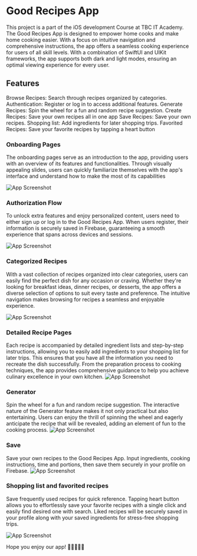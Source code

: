 # Good Recipes App

This project is a part of the iOS development Course at TBC IT Academy. The Good Recipes App is designed to empower home cooks and make home cooking easier. With a focus on intuitive navigation and comprehensive instructions, the app offers a seamless cooking experience for users of all skill levels. With a combination of SwiftUI and UIKit frameworks, the app supports both dark and light modes, ensuring an optimal viewing experience for every user.

## Features

Browse Recipes: Search through recipes organized by categories.
Authentication: Register or log in to access additional features.
Generate Recipes: Spin the wheel for a fun and random recipe suggestion. Create Recipes: Save your own recipes all in one app
Save Recipes: Save your own recipes.
Shopping list: Add ingredients for later shopping trips.
Favorited Recipes: Save your favorite recipes by tapping a heart button

### Onboarding Pages
The onboarding pages serve as an introduction to the app, providing users with an overview of its features and functionalities. Through visually appealing slides, users can quickly familiarize themselves with the app's interface and understand how to make the most of its capabilities

![App Screenshot](https://i.ibb.co/fMZNJrf/Image-2-12-24-at-7-29-PM.jpg)


### Authorization Flow
To unlock extra features and enjoy personalized content, users need to either sign up or log in to the Good Recipes App. When users register, their information is securely saved in Firebase, guaranteeing a smooth experience that spans across devices and sessions.

![App Screenshot](https://i.ibb.co/NK1CZHp/Image-2-12-24-at-7-29-PM-1.jpg)


### Categorized Recipes
With a vast collection of recipes organized into clear categories, users can easily find the perfect dish for any occasion or craving. Whether they're looking for breakfast ideas, dinner recipes, or desserts, the app offers a diverse selection of options to suit every taste and preference. The intuitive navigation makes browsing for recipes a seamless and enjoyable experience.

![App Screenshot](https://github.com/likanozadze/TakeHomeProject/assets/145837358/f1238ac3-7b2b-4520-808f-67c6e79c06cb)


### Detailed Recipe Pages
Each recipe is accompanied by detailed ingredient lists and step-by-step instructions, allowing you to easily add ingredients to your shopping list for later trips. This ensures that you have all the information you need to recreate the dish successfully. From the preparation process to cooking techniques, the app provides comprehensive guidance to help you achieve culinary excellence in your own kitchen.
![App Screenshot](https://github.com/likanozadze/TakeHomeProject/assets/145837358/fe6b5b1d-5a64-435a-a1cc-13feaf3d18b8)

### Generator

Spin the wheel for a fun and random recipe suggestion. The interactive nature of the Generator feature makes it not only practical but also entertaining. Users can enjoy the thrill of spinning the wheel and eagerly anticipate the recipe that will be revealed, adding an element of fun to the cooking process.
![App Screenshot](https://i.ibb.co/JkFWjKj/Image-2-12-24-at-7-30-PM-1.jpg)

### Save 

Save your own recipes to the Good Recipes App. Input ingredients, cooking instructions, time and  portions, then save them securely in your profile on Firebase.
![App Screenshot](https://github.com/likanozadze/TakeHomeProject/assets/145837358/28a5670e-1d23-4983-9201-f70475d80c5e)

### Shopping list and favorited recipes

Save frequently used recipes for quick reference. Tapping heart button allows you to effortlessly save your favorite recipes with a single click and easily find desired one with search. Liked recipes will be securely saved in your profile along with your saved ingredients for stress-free shopping trips. 
  
![App Screenshot]((https://github.com/likanozadze/TakeHomeProject/assets/145837358/ecced6b4-941f-444a-96ca-6f48ae510ca8))


Hope you enjoy our app!
🍳👩‍🍳👨‍🍳
